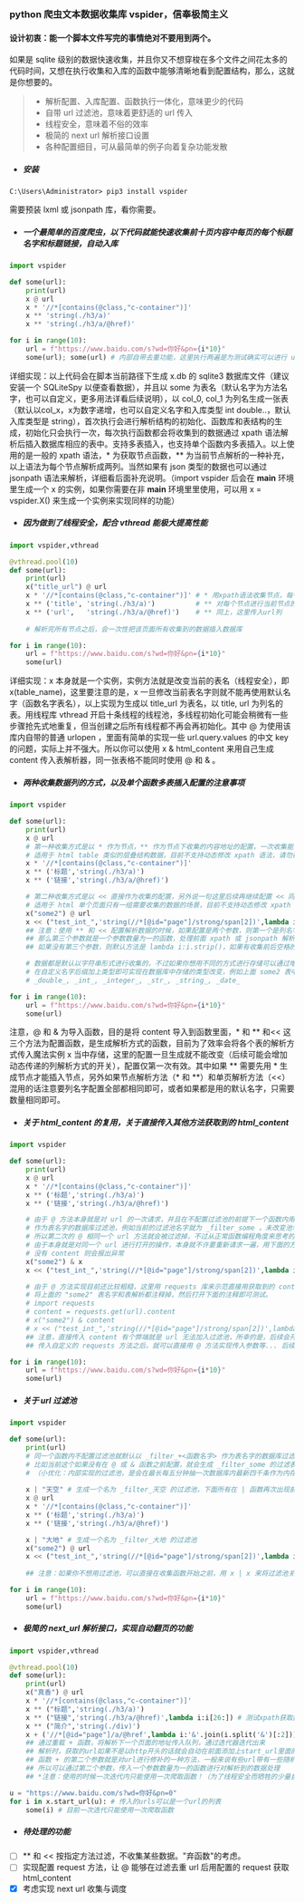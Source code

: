 ﻿### python 爬虫文本数据收集库 vspider，信奉极简主义
 
#### 设计初衷：能一个脚本文件写完的事情绝对不要用到两个。

如果是 sqlite 级别的数据快速收集，并且你又不想穿梭在多个文件之间花太多的代码时间，又想在执行收集和入库的函数中能够清晰地看到配置结构，那么，这就是你想要的。

> * 解析配置、入库配置、函数执行一体化，意味更少的代码
> * 自带 url 过滤池，意味着更舒适的 url 传入
> * 线程安全，意味着不俗的效率
> * 极简的 next url 解析接口设置
> * 各种配置细目，可从最简单的例子向着复杂功能发散

- ##### 安装
```
C:\Users\Administrator> pip3 install vspider
```

需要预装 lxml 或 jsonpath 库，看你需要。

- ##### 一个最简单的百度爬虫，以下代码就能快速收集前十页内容中每页的每个标题名字和标题链接，自动入库

```python
import vspider

def some(url):
    print(url)
    x @ url
    x * '//*[contains(@class,"c-container")]'
    x ** 'string(./h3/a)'
    x ** 'string(./h3/a/@href)'

for i in range(10):
    url = f"https://www.baidu.com/s?wd=你好&pn={i*10}"
    some(url); some(url) # 内部自带去重功能，这里执行两遍是为测试确实可以进行 url 过滤去重
```

详细实现：以上代码会在脚本当前路径下生成 x.db 的 sqlite3 数据库文件（建议安装一个 SQLiteSpy 以便查看数据），并且以 some 为表名（默认名字为方法名字，也可以自定义，更多用法详看后续说明），以 col_0, col_1 为列名生成一张表（默认以col_x，x为数字递增，也可以自定义名字和入库类型 int double..，默认入库类型是 string），首次执行会进行解析结构的初始化、函数库和表结构的生成，初始化只会执行一次，每次执行函数都会将收集到的数据通过 xpath 语法解析后插入数据库相应的表中。支持多表插入，也支持单个函数内多表插入。以上使用的是一般的 xpath 语法，\* 为获取节点函数，\*\* 为当前节点解析的一种补充，以上语法为每个节点解析成两列。当然如果有 json 类型的数据也可以通过 jsonpath 语法来解析，详细看后面补充说明。（import vspider 后会在 __main__ 环境里生成一个 x 的实例，如果你需要在非 __main__ 环境里里使用，可以用 x = vspider.X() 来生成一个实例来实现同样的功能）

- ##### 因为做到了线程安全，配合 vthread 能极大提高性能

```python
import vspider,vthread

@vthread.pool(10)
def some(url):
    print(url)
    x("title_url") @ url
    x * '//*[contains(@class,"c-container")]' # * 用xpath语法收集节点，每个节点将会传递给下一级处理
    x ** ('title', 'string(./h3/a)')          # ** 对每个节点进行当前节点的xpath解析，传入title列
    x ** ('url',   'string(./h3/a/@href)')    # ** 同上，这里传入url列
    
    # 解析完所有节点之后，会一次性把该页面所有收集到的数据插入数据库

for i in range(10):
    url = f"https://www.baidu.com/s?wd=你好&pn={i*10}"
    some(url)
```

详细实现：x 本身就是一个实例，实例方法就是改变当前的表名（线程安全），即 x(table_name)，这里要注意的是，x 一旦修改当前表名字则就不能再使用默认名字（函数名字表名），以上实现为生成以 title_url 为表名，以 title, url 为列名的表。用线程库 vthread 开启十条线程的线程池，多线程初始化可能会稍微有一些步骤抢先式地重复，但当创建之后所有线程都不再会再初始化。其中 @ 为使用该库内自带的普通 urlopen ，里面有简单的实现一些 url.query.values 的中文 key 的问题，实际上并不强大。所以你可以使用 x & html_content 来用自己生成 content 传入表解析器，同一张表格不能同时使用 @ 和 & 。

- ##### 两种收集数据列的方式，以及单个函数多表插入配置的注意事项

```python
import vspider

def some(url):
    print(url)
    x @ url
    # 第一种收集方式是以 * 作为节点，** 作为节点下收集的内容地址的配置，一次收集能多行数据
    # 适用于 html table 类似的层叠结构数据，目前不支持动态修改 xpath 语法，请勿在用 ** 和 << 函数时动态赋值 
    x * '//*[contains(@class,"c-container")]'
    x ** ('标题','string(./h3/a)')
    x ** ('链接','string(./h3/a/@href)')

    # 第二种收集方式是以 << 直接作为收集的配置，另外说一句这里后续再继续配置 << 同样也是可以实现多列，一次只能收集一行数据
    # 适用于 html 单个页面只有一组需要收集的数据的场景，目前不支持动态修改 xpath 语法，请勿在用 ** 和 << 函数时动态赋值 
    x("some2") @ url
    x << ("test_int_",'string(//*[@id="page"]/strong/span[2])',lambda i:i.strip()[:20])
    ## 注意：使用 ** 和 << 配置解析数据的时候，如果配置是两个参数，则第一个是列名字，第二个是解析方法，如果有第三个参数，
    ## 那么第三个参数就是一个参数数量为一的函数，处理前面 xpath 或 jsonpath 解析到的数据后续处理，处理后才会入库
    ## 如果没有第三个参数，则默认方法是 lambda i:i.strip()，如果有收集前后空格的需要，则主动添加置为 None 即可

    # 数据都是默认以字符串形式进行收集的，不过如果你想用不同的方式进行存储可以通过增加自定义名字即可实现
    # 在自定义名字后缀加上类型即可实现在数据库中存储的类型改变，例如上面 some2 表中 test_int_ 。目前支持的后缀有：
    # _double_, _int_, _integer_, _str_, _string_, _date_

for i in range(10):
    url = f"https://www.baidu.com/s?wd=你好&pn={i*10}"
    some(url)
```

注意，@ 和 & 为导入函数，目的是将 content 导入到函数里面，\* 和 \*\* 和<< 这三个方法为配置函数，是生成解析方式的函数，目前为了效率会将各个表的解析方式传入魔法实例 x 当中存储，这里的配置一旦生成就不能改变（后续可能会增加动态传递的列解析方式的开关），配置仅第一次有效。其中如果 \*\* 需要先用 \* 生成节点才能插入节点，另外如果节点解析方法（\* 和 \*\*）和单页解析方法（<<）混用的话注意要列名字配置全部都相同即可，或者如果都是用的默认名字，只需要数量相同即可。

- ##### 关于 html_content 的复用，关于直接传入其他方法获取到的 html_content

```python
import vspider

def some(url):
    print(url)
    x @ url
    x * '//*[contains(@class,"c-container")]'
    x ** ('标题','string(./h3/a)')
    x ** ('链接','string(./h3/a/@href)')

    # 由于 @ 方法本身就是对 url 的一次请求，并且在不配置过滤池的前提下一个函数内用的是 _filter_+<函数名字> 
    # 作为表名字的数据库过滤池，例如当前的过滤池名字就为 _filter_some ，未改变池名字情况下，之后的 @ 都会有去重
    # 所以第二次的 @ 相同一个 url 方法就会被过滤掉，不过从正常函数编程角度来思考的话，
    # 由于本身就是对同一个 url 进行打开的操作，本身就不许要重新请求一遍，用下面的方法就可以直接使用上面获得的 content
    # 没有 content 则会报出异常
    x("some2") & x
    x << ("test_int_",'string(//*[@id="page"]/strong/span[2])',lambda i:i.strip()[:20])

    # 由于 @ 方法实现目前还比较粗糙，这里用 requests 库来示范直接用获取到的 content 传入解析器。
    # 将上面的 "some2" 表名字和表解析都注释掉，然后打开下面的注释即可测试。
    # import requests
    # content = requests.get(url).content
    # x("some2") & content
    # x << ("test_int_",'string(//*[@id="page"]/strong/span[2])',lambda i:i.strip()[:20])
    ## 注意，直接传入 content 有个弊端就是 url 无法加入过滤池，所幸的是，后续会开发传入自定义 requests 的方法
    ## 传入自定义的 requests 方法之后，就可以直接用 @ 方法实现传入参数等... 后续的接口在实现之后会再补充说明

for i in range(10):
    url = f"https://www.baidu.com/s?wd=你好&pn={i*10}"
    some(url)
```

- ##### 关于 url 过滤池

```python
import vspider

def some(url):
    print(url)
    # 同一个函数内不配置过滤池就默认以 _filter_+<函数名字> 作为表名字的数据库过滤池，
    # 比如当前这个如果没有在 @ 或 & 函数之前配置，就会生成 _filter_some 的过滤表，表内部都是以 url 加盐的 md5 存储
    # （小优化：内部实现的过滤池，是会在最长每五分钟抽一次数据库内最新四千条作为内存过滤池，如果内存里有就不用操作数据库）
    
    x | "天空" # 生成一个名为 _filter_天空 的过滤池，下面所有在 | 函数再次出现前的 @ 收集到的 url 都会用这个数据库过滤
    x @ url
    x * '//*[contains(@class,"c-container")]'
    x ** ('标题','string(./h3/a)')
    x ** ('链接','string(./h3/a/@href)')

    x | "大地" # 生成一个名为 _filter_大地 的过滤池
    x("some2") @ url
    x << ("test_int_",'string(//*[@id="page"]/strong/span[2])',lambda i:i.strip()[:20])
    
    ## 注意：如果你不想用过滤池，可以直接在收集函数开始之前，用 x | x 来将过滤池关闭

for i in range(10):
    url = f"https://www.baidu.com/s?wd=你好&pn={i*10}"
    some(url)
```

- ##### 极简的 next_url 解析接口，实现自动翻页的功能

```python
import vspider,vthread

@vthread.pool(10)
def some(url):
    print(url)
    x("真香") @ url
    x * '//*[contains(@class,"c-container")]'
    x ** ("标题",'string(./h3/a)')
    x ** ("链接",'string(./h3/a/@href)',lambda i:i[26:]) # 测试xpath获取数据的后续处理
    x ** ("简介",'string(./div)')
    x + ('//*[@id="page"]/a/@href',lambda i:'&'.join(i.split('&')[:2]))
    ## 通过重载 + 函数，将解析下一个页面的地址传入队列，通过迭代器迭代出来
    ## 解析时，获取的url如果不是以http开头的话就会自动在前面添加上start_url里面的domain
    ## 函数 + 的第二个参数就是对url进行修补的一种方法，一般来说有些url带有一些随机字符串序列
    ## 所以可以通过第二个参数，传入一个参数数量为一的函数进行对解析到的数据处理
    ## *注意：使用的时候一次迭代内只能使用一次爬取函数！（为了线程安全而牺牲的少量自由）

u = "https://www.baidu.com/s?wd=你好&pn=0"
for i in x.start_url(u): # 传入的urls可以是一个url的列表
    some(i) # 目前一次迭代只能使用一次爬取函数
```


- ##### 待处理的功能

- [ ] \*\* 和 << 按指定方法过滤，不收集某些数据。"弃函数"的考虑。
- [ ] 实现配置 request 方法，让 @ 能够在过滤去重 url 后用配置的 request 获取 html_content
- [x] 考虑实现 next url 收集与调度
